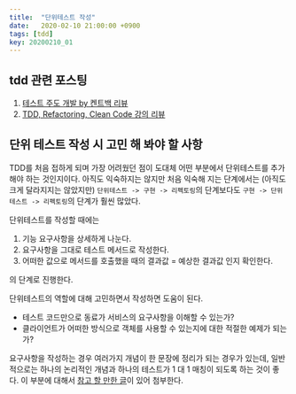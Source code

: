 ```yaml
---
title:  "단위테스트 작성"
date:   2020-02-10 21:00:00 +0900
tags: [tdd]
key: 20200210_01
---
```


## tdd 관련 포스팅

1. [테스트 주도 개발 by 켄트백 리뷰](https://naheenosaur.github.io/review/book/test-driven-development)  
2. [TDD, Refactoring, Clean Code 강의 리뷰](https://naheenosaur.github.io//review/study/TDD-Refactoring-CleanCode)  

## 단위 테스트 작성 시 고민 해 봐야 할 사항

TDD를 처음 접하게 되며 가장 어려웠던 점이 도대체 어떤 부분에서 단위테스트를 추가해야 하는 것인지이다. 
아직도 익숙하지는 않지만 처음 익숙해 지는 단계에서는 (아직도 크게 달라지지는 않았지만) 
`단위테스트 -> 구현 -> 리펙토링`의 단계보다도 `구현 -> 단위테스트 -> 리펙토링`의 단계가 훨씬 많았다.

단위테스트를 작성할 때에는

1. 기능 요구사항을 상세하게 나눈다.
2. 요구사항을 그대로 테스트 메서드로 작성한다.
3. 어떠한 값으로 메서드를 호출했을 때의 결과값 = 예상한 결과값 인지 확인한다.

의 단계로 진행한다.

단위테스트의 역할에 대해 고민하면서 작성하면 도움이 된다.

- 테스트 코드만으로 동료가 서비스의 요구사항을 이해할 수 있는가?
- 클라이언트가 어떠한 방식으로 객체를 사용할 수 있는지에 대한 적절한 예제가 되는가?


요구사항을 작성하는 경우 여러가지 개념이 한 문장에 정리가 되는 경우가 있는데, 
일반적으로는 하나의 논리적인 개념과 하나의 테스트가 1 대 1 매칭이 되도록 하는 것이 좋다. 
이 부분에 대해서 [참고 할 만한 글](https://softwareengineering.stackexchange.com/questions/7823/is-it-ok-to-have-multiple-asserts-in-a-single-unit-test)이 있어 첨부한다.
